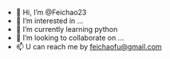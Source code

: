 - 👋 Hi, I’m @Feichao23
- 👀 I’m interested in ...
- 🌱 I’m currently learning python
- 💞️ I’m looking to collaborate on ...
- 📫 U can reach me by feichaofu@gmail.com 

<!---
Feichao23/Feichao23 is a ✨ special ✨ repository because its `README.md` (this file) appears on your GitHub profile.
You can click the Preview link to take a look at your changes.
--->
